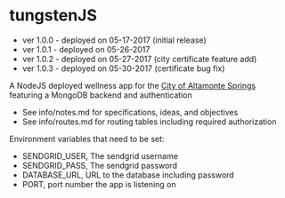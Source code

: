 # tungstenJS

* ver 1.0.0 - deployed on 05-17-2017 (initial release)
* ver 1.0.1 - deployed on 05-26-2017
* ver 1.0.2 - deployed on 05-27-2017 (city certificate feature add)
* ver 1.0.3 - deployed on 05-30-2017 (certificate bug fix)

A NodeJS deployed wellness app for the [City of Altamonte Springs](http://www.altamonte.org) featuring a MongoDB backend and authentication

* See info/notes.md for specifications, ideas, and objectives
* See info/routes.md for routing tables including required authorization

Environment variables that need to be set:

* SENDGRID_USER, The sendgrid username
* SENDGRID_PASS, The sendgrid password
* DATABASE_URL, URL to the database including password
* PORT, port number the app is listening on

